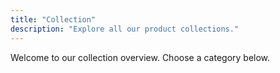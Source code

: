 ```yaml
---
title: "Collection"
description: "Explore all our product collections."
---
```

Welcome to our collection overview. Choose a category below.
